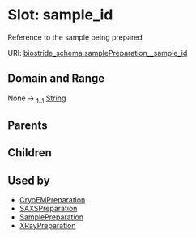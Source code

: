 
# Slot: sample_id

Reference to the sample being prepared

URI: [biostride_schema:samplePreparation__sample_id](https://w3id.org/biostride/schema/samplePreparation__sample_id)


## Domain and Range

None &#8594;  <sub>1..1</sub> [String](types/String.md)

## Parents


## Children


## Used by

 * [CryoEMPreparation](CryoEMPreparation.md)
 * [SAXSPreparation](SAXSPreparation.md)
 * [SamplePreparation](SamplePreparation.md)
 * [XRayPreparation](XRayPreparation.md)

